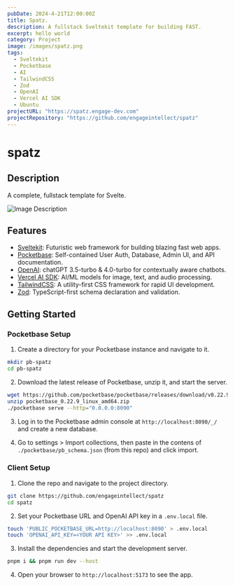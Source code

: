 ```yaml
---
pubDate: 2024-4-21T12:00:00Z
title: Spatz.
description: A fullstack Sveltekit template for building FAST.
excerpt: hello world
category: Project
image: /images/spatz.png
tags:
  - Sveltekit
  - Pocketbase
  - AI
  - TailwindCSS
  - Zod
  - OpenAI
  - Vercel AI SDK
  - Ubuntu
projectURL: "https://spatz.engage-dev.com"
projectRepository: "https://github.com/engageintellect/spatz"
---
```



# spatz

## Description

A complete, fullstack template for Svelte.

![Image Description](/images/spatz2.png)


## Features

- [Sveltekit](https://kit.svelte.dev/): Futuristic web framework for building blazing fast web apps.
- [Pocketbase](https://pocketbase.io): Self-contained User Auth, Database, Admin UI, and API documentation.
- [OpenAI](https://openai.com): chatGPT 3.5-turbo & 4.0-turbo for contextually aware chatbots.
- [Vercel AI SDK](https://vercel.com/ai): AI/ML models for image, text, and audio processing.
- [TailwindCSS](https://tailwindcss.com): A utility-first CSS framework for rapid UI development.
- [Zod](https://zod.dev): TypeScript-first schema declaration and validation.

## Getting Started

### Pocketbase Setup

1. Create a directory for your Pocketbase instance and navigate to it.

```bash
mkdir pb-spatz
cd pb-spatz
```

2. Download the latest release of Pocketbase, unzip it, and start the server.

```bash
wget https://github.com/pocketbase/pocketbase/releases/download/v0.22.9/pocketbase_0.22.9_linux_amd64.zip
unzip pocketbase_0.22.9_linux_amd64.zip
./pocketbase serve --http="0.0.0.0:8090"
```

3. Log in to the Pocketbase admin console at `http://localhost:8090/_/` and create a new database.

4. Go to settings > Import collections, then paste in the contens of `./pocketbase/pb_schema.json` (from this repo) and click import.

### Client Setup

1. Clone the repo and navigate to the project directory.

```bash
git clone https://github.com/engageintellect/spatz
cd spatz
```

2. Set your Pocketbase URL and OpenAI API key in a `.env.local` file.

```bash
touch 'PUBLIC_POCKETBASE_URL=http://localhost:8090' > .env.local
touch 'OPENAI_API_KEY=<YOUR API KEY>' >> .env.local
```

3. Install the dependencies and start the development server.

```bash
pnpm i && pnpm run dev --host
```

4. Open your browser to `http://localhost:5173` to see the app.
